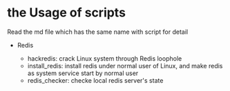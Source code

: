 # the Usage of scripts

Read the md file which has the same name with script for detail

- Redis
	
	- hackredis: crack Linux system through Redis loophole
	- install_redis: install redis under normal user of Linux, and make redis as system service start by normal user
	- redis_checker: checke local redis server's state